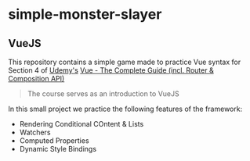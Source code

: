 # simple-monster-slayer

## VueJS

This repository contains a simple game made to practice Vue syntax for Section 4 of [Udemy's](https://www.udemy.com/) [Vue - The Complete Guide (incl. Router & Composition API)
](https://www.udemy.com/course/vuejs-2-the-complete-guide)

> The course serves as an introduction to VueJS

In this small project we practice the following features of the framework:

- Rendering Conditional COntent & Lists
- Watchers
- Computed Properties
- Dynamic Style Bindings
